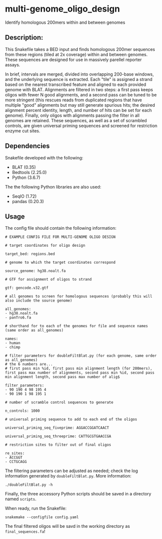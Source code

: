 # multi-genome_oligo_design
Identify homologous 200mers within and between genomes

## Description:

This Snakefile takes a BED input and finds homologous 200mer sequences from these regions (tiled at 2x coverage) within and between genomes. These sequences are designed for use in massively parellel reporter assays.

In brief, intervals are merged, divided into overlapping 200-base windows, and the underlying sequence is extracted. Each "tile" is assigned a strand based on the nearest transcribed feature and aligned to each provided genome with BLAT. Alignments are filtered in two steps: a first pass keeps oligos with fewer N good alignments, and a second pass can be tuned to be more stringent (this rescues reads from duplicated regions that have multiple "good" alignments but may still generate spurious hits; the desired alignment percent identity, length, and number of hits can be set for each genome). Finally, only oligos with alignments passing the filter in all genomes are retained. These sequences, as well as a set of scrambled controls, are given universal priming sequences and screened for restriction enzyme cut sites.

## Dependencies

Snakefile developed with the following:
- BLAT (0.35)
- Bedtools (2.25.0) 
- Python (3.6.7)

The the following Python libraries are also used:
- SeqIO (1.72)
- pandas (0.20.3)

## Usage

The config file should contain the following information:

```
# EXAMPLE CONFIG FILE FOR MULTI-GENOME OLIGO DESIGN

# target coordinates for oligo design

target_bed: regions.bed

# genome to which the target coordinates correspond

source_genome: hg38.noalt.fa

# GTF for assignment of oligos to strand

gtf: gencode.v32.gtf

# all genomes to screen for homologous sequences (probably this will also include the source genome)

all_genomes:
- hg38.noalt.fa
- panTro6.fa

# shorthand for to each of the genomes for file and sequence names (same order as all_genomes)

names:
- human
- chimp

# filter parameters for doubleFiltBlat.py (for each genome, same order as all_genomes)
# the 6 numbers are...
# first pass min %id, first pass min alignment length (for 200mers), first pass max number of alignments, second pass min %id, second pass min alignment length, second pass max number of alig$

filter_parameters:
- 90 190 4 98 195 4
- 90 190 1 98 195 1

# number of scramble control sequences to generate

n_controls: 1000

# universal priming sequence to add to each end of the oligos

universal_priming_seq_fiveprime: AGGACCGGATCAACT

universal_priming_seq_threeprime: CATTGCGTGAACCGA

# restriction sites to filter out of final oligos

re_sites:
- ACCGGT
- CCTGCAGG
```

The filtering parameters can be adjusted as needed; check the log information generated by `doubleFiltBlat.py`. More information:

```
./doubleFiltBlat.py -h
```

Finally, the three accessory Python scripts should be saved in a directory named `scripts`.

When ready, run the Snakefile:

```
snakemake --configfile config.yaml
```

The final filtered oligos will be savd in the working directory as `final_sequences.fa`!
